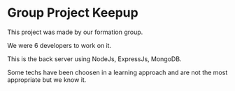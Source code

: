 # Group Project Keepup

This project was made by our formation group.

We were 6 developers to work on it.

This is the back server using NodeJs, ExpressJs, MongoDB.

Some techs have been choosen in a learning approach and are not the most appropriate but we know it.
